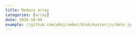 ```yaml
---
title: Reduce array
categories: [array]
date: 2020-10-09
example: //github.com/a8nj/umber/blob/master/js/date.js
---
```

